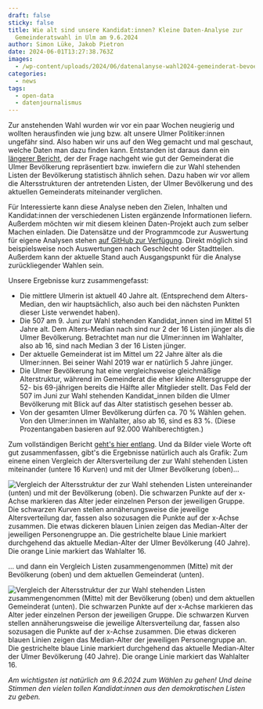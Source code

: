 ```yaml
---
draft: false
sticky: false
title: Wie alt sind unsere Kandidat:innen? Kleine Daten-Analyse zur
  Gemeinderatswahl in Ulm am 9.6.2024
author: Simon Lüke, Jakob Pietron
date: 2024-06-01T13:27:38.763Z
images: 
  - /wp-content/uploads/2024/06/datenalanyse-wahl2024-gemeinderat-bevoelkerung-listen_einzeln.png
categories:
  - news
tags:
  - open-data
  - datenjournalismus
---
```

Zur anstehenden Wahl wurden wir vor ein paar Wochen neugierig und wollten herausfinden wie jung bzw. alt unsere Ulmer Politiker:innen ungefähr sind.
Also haben wir uns auf den Weg gemacht und mal geschaut, welche Daten man dazu finden kann.
Entstanden ist daraus dann ein [längerer Bericht](https://semaphor.github.io/politische-demografie-ulm/), der der Frage nachgeht wie gut der Gemeinderat die Ulmer Bevölkerung repräsentiert bzw. inwiefern die zur Wahl stehenden Listen der Bevölkerung statistisch ähnlich sehen.
Dazu haben wir vor allem die Altersstrukturen der antretenden Listen, der Ulmer Bevölkerung und des aktuellen Gemeinderats miteinander verglichen.

Für Interessierte kann diese Analyse neben den Zielen, Inhalten und Kandidat:innen der verschiedenen Listen ergänzende Informationen liefern.
Außerdem möchten wir mit diesem kleinen Daten-Projekt auch zum selber Machen einladen.
Die Datensätze und der Programmcode zur Auswertung für eigene Analysen stehen [auf GitHub zur Verfügung](https://github.com/semaphor/politische-demografie-ulm).
Direkt möglich sind beispielsweise noch Auswertungen nach Geschlecht oder Stadtteilen.
Außerdem kann der aktuelle Stand auch Ausgangspunkt für die Analyse zurückliegender Wahlen sein.

Unsere Ergebnisse kurz zusammengefasst:

* Die mittlere Ulmerin ist aktuell 40 Jahre alt. (Entsprechend dem Alters-Median, den wir hauptsächlich, also auch bei den nächsten Punkten dieser Liste verwendet haben).
* Die 507 am 9. Juni zur Wahl stehenden Kandidat_innen sind im Mittel 51 Jahre alt. Dem Alters-Median nach sind nur 2 der 16 Listen jünger als die Ulmer Bevölkerung. Betrachtet man nur die Ulmer:innen im Wahlalter, also ab 16, sind nach Median 3 der 16 Listen jünger.
* Der aktuelle Gemeinderat ist im Mittel um 22 Jahre älter als die Ulmer:innen. Bei seiner Wahl 2019 war er natürlich 5 Jahre jünger.
* Die Ulmer Bevölkerung hat eine vergleichsweise gleichmäßige Alterstruktur, während im Gemeinderat die eher kleine Altersgruppe der 52- bis 69-jährigen bereits die Hälfte aller Mitglieder stellt. Das Feld der 507 im Juni zur Wahl stehenden Kandidat_innen bilden die Ulmer Bevölkerung mit Blick auf das Alter statistisch gesehen besser ab.
* Von der gesamten Ulmer Bevölkerung dürfen ca. 70 % Wählen gehen. Von den Ulmer:innen im Wahlalter, also ab 16, sind es 83 %. (Diese Prozentangaben basieren auf 92.000 Wahlberechtigten.)

Zum vollständigen Bericht [geht's hier entlang](https://semaphor.github.io/politische-demografie-ulm/).
Und da Bilder viele Worte oft gut zusammenfassen, gibt's die Ergebnisse natürlich auch als Grafik:
Zum einene einen Vergleich der Altersverteilung der zur Wahl stehenden Listen miteinander (untere 16 Kurven) und mit der Ulmer Bevölkerung (oben)...

![Vergleich der Altersstruktur der zur Wahl stehenden Listen untereinander (unten) und mit der Bevölkerung (oben). Die schwarzen Punkte auf der x-Achse markieren das Alter jeder einzelnen Person der jeweiligen Gruppe. Die schwarzen Kurven stellen annäherungsweise die jeweilige Altersverteilung dar, fassen also sozusagen die Punkte auf der x-Achse zusammen. Die etwas dickeren blauen Linien zeigen das Median-Alter der jeweiligen Personengruppe an. Die gestrichelte blaue Linie markiert durchgehend das aktuelle Median-Alter der Ulmer Bevölkerung (40 Jahre). Die orange Linie markiert das Wahlalter 16.](/wp-content/uploads/2024/06/datenalanyse-wahl2024-gemeinderat-bevoelkerung-listen_einzeln.png "Vergleich der Altersstruktur der zur Wahl stehenden Listen untereinander (unten) und mit der Bevölkerung (oben). Die schwarzen Punkte auf der x-Achse markieren das Alter jeder einzelnen Person der jeweiligen Gruppe. Die schwarzen Kurven stellen annäherungsweise die jeweilige Altersverteilung dar, fassen also sozusagen die Punkte auf der x-Achse zusammen. Die etwas dickeren blauen Linien zeigen das Median-Alter der jeweiligen Personengruppe an. Die gestrichelte blaue Linie markiert durchgehend das aktuelle Median-Alter der Ulmer Bevölkerung (40 Jahre). Die orange Linie markiert das Wahlalter 16.")

... und dann ein Vergleich Listen zusammengenommen (Mitte) mit der Bevölkerung (oben) und dem aktuellen Gemeinderat (unten).

![Vergleich der Altersstruktur der zur Wahl stehenden Listen zusammengenommen (Mitte) mit der Bevölkerung (oben) und dem aktuellen Gemeinderat (unten). Die schwarzen Punkte auf der x-Achse markieren das Alter jeder einzelnen Person der jeweiligen Gruppe. Die schwarzen Kurven stellen annäherungsweise die jeweilige Altersverteilung dar, fassen also sozusagen die Punkte auf der x-Achse zusammen. Die etwas dickeren blauen Linien zeigen das Median-Alter der jeweiligen Personengruppe an. Die gestrichelte blaue Linie markiert durchgehend das aktuelle Median-Alter der Ulmer Bevölkerung (40 Jahre). Die orange Linie markiert das Wahlalter 16.](/wp-content/uploads/2024/06/datenalanyse-wahl2024-gemeinderat-bevoelkerung-listen_zusammen-gemeinderat.png "Vergleich der Altersstruktur der zur Wahl stehenden Listen zusammengenommen (Mitte) mit der Bevölkerung (oben) und dem aktuellen Gemeinderat (unten). Die schwarzen Punkte auf der x-Achse markieren das Alter jeder einzelnen Person der jeweiligen Gruppe. Die schwarzen Kurven stellen annäherungsweise die jeweilige Altersverteilung dar, fassen also sozusagen die Punkte auf der x-Achse zusammen. Die etwas dickeren blauen Linien zeigen das Median-Alter der jeweiligen Personengruppe an. Die gestrichelte blaue Linie markiert durchgehend das aktuelle Median-Alter der Ulmer Bevölkerung (40 Jahre). Die orange Linie markiert das Wahlalter 16.")

*Am wichtigsten ist natürlich am 9.6.2024 zum Wählen zu gehen! Und deine Stimmen den vielen tollen Kandidat:innen aus den demokratischen Listen zu geben.*
